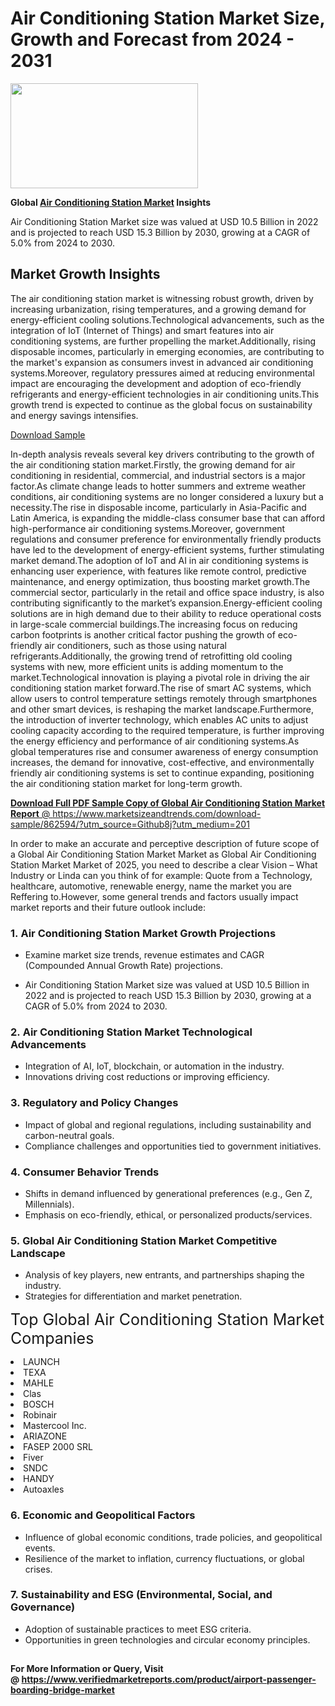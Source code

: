 <H1>Air Conditioning Station Market Size, Growth and Forecast from 2024 - 2031</H1><img class="aligncenter size-medium wp-image-584254" src="https://thirdeyenews.in/wp-content/uploads/2024/09/Global-Market-Research-300x168.jpeg" alt="" width="300" height="168" /><p><strong>Global&nbsp;<a href="https://www.marketsizeandtrends.com/download-sample/862594/?utm_source=Github8j?utm_medium=201">Air Conditioning Station Market</a> Insights</strong></p><p>Air Conditioning Station Market size was valued at USD 10.5 Billion in 2022 and is projected to reach USD 15.3 Billion by 2030, growing at a CAGR of 5.0% from 2024 to 2030.</p><p><h2>Market Growth Insights</h2> <p>The air conditioning station market is witnessing robust growth, driven by increasing urbanization, rising temperatures, and a growing demand for energy-efficient cooling solutions.Technological advancements, such as the integration of IoT (Internet of Things) and smart features into air conditioning systems, are further propelling the market.Additionally, rising disposable incomes, particularly in emerging economies, are contributing to the market's expansion as consumers invest in advanced air conditioning systems.Moreover, regulatory pressures aimed at reducing environmental impact are encouraging the development and adoption of eco-friendly refrigerants and energy-efficient technologies in air conditioning units.This growth trend is expected to continue as the global focus on sustainability and energy savings intensifies.</p> <p><a href="#">Download Sample</a></p> <p>In-depth analysis reveals several key drivers contributing to the growth of the air conditioning station market.Firstly, the growing demand for air conditioning in residential, commercial, and industrial sectors is a major factor.As climate change leads to hotter summers and extreme weather conditions, air conditioning systems are no longer considered a luxury but a necessity.The rise in disposable income, particularly in Asia-Pacific and Latin America, is expanding the middle-class consumer base that can afford high-performance air conditioning systems.Moreover, government regulations and consumer preference for environmentally friendly products have led to the development of energy-efficient systems, further stimulating market demand.The adoption of IoT and AI in air conditioning systems is enhancing user experience, with features like remote control, predictive maintenance, and energy optimization, thus boosting market growth.The commercial sector, particularly in the retail and office space industry, is also contributing significantly to the market’s expansion.Energy-efficient cooling solutions are in high demand due to their ability to reduce operational costs in large-scale commercial buildings.The increasing focus on reducing carbon footprints is another critical factor pushing the growth of eco-friendly air conditioners, such as those using natural refrigerants.Additionally, the growing trend of retrofitting old cooling systems with new, more efficient units is adding momentum to the market.Technological innovation is playing a pivotal role in driving the air conditioning station market forward.The rise of smart AC systems, which allow users to control temperature settings remotely through smartphones and other smart devices, is reshaping the market landscape.Furthermore, the introduction of inverter technology, which enables AC units to adjust cooling capacity according to the required temperature, is further improving the energy efficiency and performance of air conditioning systems.As global temperatures rise and consumer awareness of energy consumption increases, the demand for innovative, cost-effective, and environmentally friendly air conditioning systems is set to continue expanding, positioning the air conditioning station market for long-term growth.<p><a href="#"></p><p><span class=""><strong>Download Full PDF Sample Copy of Global Air Conditioning Station Market Report</strong> @ <a href="https://www.marketsizeandtrends.com/download-sample/862594/?utm_source=Github8j?utm_medium=201" target="_blank">https://www.marketsizeandtrends.com/download-sample/862594/?utm_source=Github8j?utm_medium=201</a></span></p><p>In order to make an accurate and perceptive description of future scope of a Global&nbsp;Air Conditioning Station Market Market as Global&nbsp;Air Conditioning Station Market Market of 2025, you need to describe a clear Vision &ndash; What Industry or Linda can you think of for example: Quote from a Technology, healthcare, automotive, renewable energy, name the market you are Reffering to.However, some general trends and factors usually impact market reports and their future outlook include:</p><h3>1.&nbsp;<strong>Air Conditioning Station Market Growth Projections</strong></h3><ul><li>Examine market size trends, revenue estimates and CAGR (Compounded Annual Growth Rate) projections.</li><li><p>Air Conditioning Station Market size was valued at USD 10.5 Billion in 2022 and is projected to reach USD 15.3 Billion by 2030, growing at a CAGR of 5.0% from 2024 to 2030.</p></li></ul><h3>2.&nbsp;<strong>Air Conditioning Station Market Technological Advancements</strong></h3><ul><li>Integration of AI, IoT, blockchain, or automation in the industry.</li><li>Innovations driving cost reductions or improving efficiency.</li></ul><h3>3.&nbsp;<strong>Regulatory and Policy Changes</strong></h3><ul><li>Impact of global and regional regulations, including sustainability and carbon-neutral goals.</li><li>Compliance challenges and opportunities tied to government initiatives.</li></ul><h3>4.&nbsp;<strong>Consumer Behavior Trends</strong></h3><ul><li>Shifts in demand influenced by generational preferences (e.g., Gen Z, Millennials).</li><li>Emphasis on eco-friendly, ethical, or personalized products/services.</li></ul><h3>5.&nbsp;<strong>Global Air Conditioning Station Market Competitive Landscape</strong></h3><ul><li>Analysis of key players, new entrants, and partnerships shaping the industry.</li><li>Strategies for differentiation and market penetration.</li></ul><p data-pm-slice="1 1 []"><span style="color: inherit; font-family: inherit; font-size: 25px;">Top Global Air Conditioning Station Market Companies</span></p><div class="" data-test-id=""><p><li>LAUNCH</li><li> TEXA</li><li> MAHLE</li><li> Clas</li><li> BOSCH</li><li> Robinair</li><li> Mastercool Inc.</li><li> ARIAZONE</li><li> FASEP 2000 SRL</li><li> Fiver</li><li> SNDC</li><li> HANDY</li><li> Autoaxles</li></p></div><h3>6.&nbsp;<strong>Economic and Geopolitical Factors</strong></h3><ul><li>Influence of global economic conditions, trade policies, and geopolitical events.</li><li>Resilience of the market to inflation, currency fluctuations, or global crises.</li></ul><h3>7.&nbsp;<strong>Sustainability and ESG (Environmental, Social, and Governance)</strong></h3><ul><li>Adoption of sustainable practices to meet ESG criteria.</li><li>Opportunities in green technologies and circular economy principles.</li></ul><h2><strong style="font-size: 14px;">For More Information or Query, Visit @&nbsp;</strong><a style="background-color: #ffffff; font-size: 14px;" href="https://www.marketsizeandtrends.com/report/air-conditioning-station-market/" target="_blank">https://www.verifiedmarketreports.com/product/airport-passenger-boarding-bridge-market</a></h2>